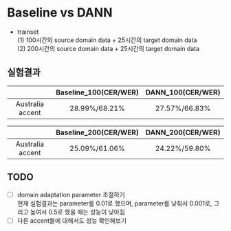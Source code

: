 # Baseline vs DANN
- trainset  
(1) 100시간의 source domain data + 25시간의 target domain data  
(2) 200시간의 source domain data + 25시간의 target domain data  

## 실험결과
| |Baseline_100(CER/WER)|DANN_100(CER/WER)|
|:---:|:---:|:---:|
|Australia accent|28.99%/68.21%|27.57%/66.83%|

| |Baseline_200(CER/WER)|DANN_200(CER/WER)|
|:---:|:---:|:---:|
|Australia accent|25.09%/61.06%|24.22%/59.80%|

## TODO
- [ ] domain adaptation parameter 조절하기  
현재 실험결과는 parameter를 0.01로 했으며, parameter를 낮춰서 0.001로, 그리고 높여서 0.5로 했을 때는 성능이 낮아짐  
- [ ] 다른 accent들에 대해서도 성능 확인해보기  